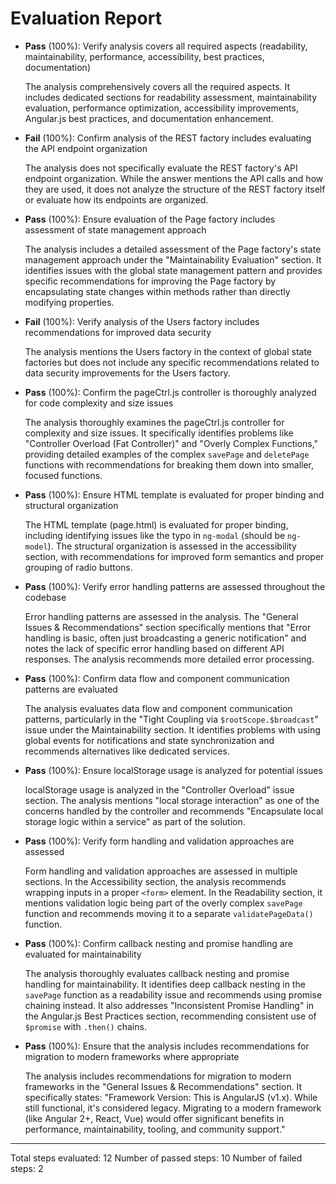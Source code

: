 # Evaluation Report

- **Pass** (100%): Verify analysis covers all required aspects (readability, maintainability, performance, accessibility, best practices, documentation)

    The analysis comprehensively covers all the required aspects. It includes dedicated sections for readability assessment, maintainability evaluation, performance optimization, accessibility improvements, Angular.js best practices, and documentation enhancement.

- **Fail** (100%): Confirm analysis of the REST factory includes evaluating the API endpoint organization

    The analysis does not specifically evaluate the REST factory's API endpoint organization. While the answer mentions the API calls and how they are used, it does not analyze the structure of the REST factory itself or evaluate how its endpoints are organized.

- **Pass** (100%): Ensure evaluation of the Page factory includes assessment of state management approach

    The analysis includes a detailed assessment of the Page factory's state management approach under the "Maintainability Evaluation" section. It identifies issues with the global state management pattern and provides specific recommendations for improving the Page factory by encapsulating state changes within methods rather than directly modifying properties.

- **Fail** (100%): Verify analysis of the Users factory includes recommendations for improved data security

    The analysis mentions the Users factory in the context of global state factories but does not include any specific recommendations related to data security improvements for the Users factory.

- **Pass** (100%): Confirm the pageCtrl.js controller is thoroughly analyzed for code complexity and size issues

    The analysis thoroughly examines the pageCtrl.js controller for complexity and size issues. It specifically identifies problems like "Controller Overload (Fat Controller)" and "Overly Complex Functions," providing detailed examples of the complex `savePage` and `deletePage` functions with recommendations for breaking them down into smaller, focused functions.

- **Pass** (100%): Ensure HTML template is evaluated for proper binding and structural organization

    The HTML template (page.html) is evaluated for proper binding, including identifying issues like the typo in `ng-modal` (should be `ng-model`). The structural organization is assessed in the accessibility section, with recommendations for improved form semantics and proper grouping of radio buttons.

- **Pass** (100%): Verify error handling patterns are assessed throughout the codebase

    Error handling patterns are assessed in the analysis. The "General Issues & Recommendations" section specifically mentions that "Error handling is basic, often just broadcasting a generic notification" and notes the lack of specific error handling based on different API responses. The analysis recommends more detailed error processing.

- **Pass** (100%): Confirm data flow and component communication patterns are evaluated

    The analysis evaluates data flow and component communication patterns, particularly in the "Tight Coupling via `$rootScope.$broadcast`" issue under the Maintainability section. It identifies problems with using global events for notifications and state synchronization and recommends alternatives like dedicated services.

- **Pass** (100%): Ensure localStorage usage is analyzed for potential issues

    localStorage usage is analyzed in the "Controller Overload" issue section. The analysis mentions "local storage interaction" as one of the concerns handled by the controller and recommends "Encapsulate local storage logic within a service" as part of the solution.

- **Pass** (100%): Verify form handling and validation approaches are assessed

    Form handling and validation approaches are assessed in multiple sections. In the Accessibility section, the analysis recommends wrapping inputs in a proper `<form>` element. In the Readability section, it mentions validation logic being part of the overly complex `savePage` function and recommends moving it to a separate `validatePageData()` function.

- **Pass** (100%): Confirm callback nesting and promise handling are evaluated for maintainability

    The analysis thoroughly evaluates callback nesting and promise handling for maintainability. It identifies deep callback nesting in the `savePage` function as a readability issue and recommends using promise chaining instead. It also addresses "Inconsistent Promise Handling" in the Angular.js Best Practices section, recommending consistent use of `$promise` with `.then()` chains.

- **Pass** (100%): Ensure that the analysis includes recommendations for migration to modern frameworks where appropriate

    The analysis includes recommendations for migration to modern frameworks in the "General Issues & Recommendations" section. It specifically states: "Framework Version: This is AngularJS (v1.x). While still functional, it's considered legacy. Migrating to a modern framework (like Angular 2+, React, Vue) would offer significant benefits in performance, maintainability, tooling, and community support."

---

Total steps evaluated: 12
Number of passed steps: 10
Number of failed steps: 2